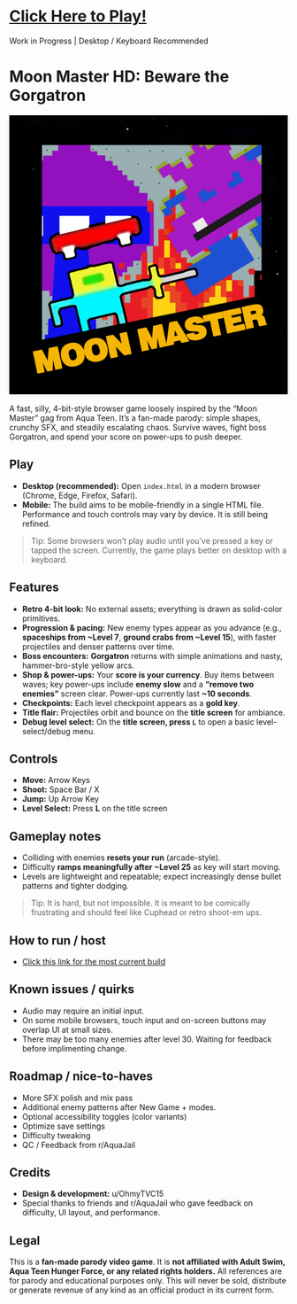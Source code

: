 # [Click Here to Play!](https://htmlpreview.github.io/?https://github.com/0hmyTVC15/moon-master-hd/blob/56b5f483ad93e2909ac3f84eff5756ceacdf4477/builds/ver%201.0.x/moon-master-1.4.2.html)
Work in Progress | Desktop / Keyboard Recommended

# Moon Master HD: Beware the Gorgatron

![boxart](assets/boxart/web_moonmaster.png)

A fast, silly, 4-bit-style browser game loosely inspired by the “Moon Master” gag from Aqua Teen. It’s a fan-made parody: simple shapes, crunchy SFX, and steadily escalating chaos. Survive waves, fight boss Gorgatron, and spend your score on power-ups to push deeper.

## Play
- **Desktop (recommended):** Open `index.html` in a modern browser (Chrome, Edge, Firefox, Safari).
- **Mobile:** The build aims to be mobile-friendly in a single HTML file. Performance and touch controls may vary by device. It is still being refined.

> Tip: Some browsers won’t play audio until you’ve pressed a key or tapped the screen. Currently, the game plays better on desktop with a keyboard.

## Features
- **Retro 4-bit look:** No external assets; everything is drawn as solid-color primitives.
- **Progression & pacing:** New enemy types appear as you advance (e.g., **spaceships from ~Level 7**, **ground crabs from ~Level 15**), with faster projectiles and denser patterns over time.
- **Boss encounters:** **Gorgatron** returns with simple animations and nasty, hammer-bro-style yellow arcs.
- **Shop & power-ups:** Your **score is your currency**. Buy items between waves; key power-ups include **enemy slow** and a **“remove two enemies”** screen clear. Power-ups currently last **~10 seconds**.
- **Checkpoints:** Each level checkpoint appears as a **gold key**.
- **Title flair:** Projectiles orbit and bounce on the **title screen** for ambiance.
- **Debug level select:** On the **title screen, press `L`** to open a basic level-select/debug menu.

## Controls
- **Move:** Arrow Keys  
- **Shoot:** Space Bar / X
- **Jump:** Up Arrow Key
- **Level Select:** Press **L** on the title screen

## Gameplay notes
- Colliding with enemies **resets your run** (arcade-style).  
- Difficulty **ramps meaningfully after ~Level 25** as key will start moving.
- Levels are lightweight and repeatable; expect increasingly dense bullet patterns and tighter dodging.
> Tip: It is hard, but not impossible. It is meant to be comically frustrating and should feel like Cuphead or retro shoot-em ups.

## How to run / host
- [Click this link for the most current build](https://htmlpreview.github.io/?https://github.com/0hmyTVC15/moon-master-hd/blob/56b5f483ad93e2909ac3f84eff5756ceacdf4477/builds/ver%201.0.x/moon-master-1.4.2.html)

## Known issues / quirks
- Audio may require an initial input.
- On some mobile browsers, touch input and on-screen buttons may overlap UI at small sizes.
- There may be too many enemies after level 30. Waiting for feedback before implimenting change.

## Roadmap / nice-to-haves
- More SFX polish and mix pass  
- Additional enemy patterns after New Game + modes. 
- Optional accessibility toggles (color variants)  
- Optimize save settings
- Difficulty tweaking
- QC / Feedback from r/AquaJail

## Credits
- **Design & development:** u/OhmyTVC15
- Special thanks to friends and r/AquaJail who gave feedback on difficulty, UI layout, and performance.

## Legal
This is a **fan-made parody video game**. It is **not affiliated with Adult Swim, Aqua Teen Hunger Force, or any related rights holders.** All references are for parody and educational purposes only. This will never be sold, distribute or generate revenue of any kind as an official product in its current form.
